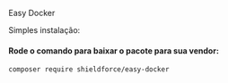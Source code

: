 Easy Docker

Simples instalação:

#### Rode o comando para baixar o pacote para sua vendor:
```
composer require shieldforce/easy-docker
```